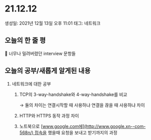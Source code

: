 # 21.12.12

생성일: 2021년 12월 13일 오후 11:01
태그: 네트워크

## 오늘의 한 줄 평

<aside>
📌 너무나 밀려버렸던 interview 문항들</aside>

## 오늘의 공부/새롭게 알게된 내용

1. 네트워크에 대한 공부

   1. TCP의 3-way-handshake와 4-way-handshake를 비교

      → 둘의 차이는 연결시작할 때 사용하냐 연결을 끊을 때 사용하냐 차이

   2. HTTP와 HTTPS 동작 과정 차이
   3. 노트북으로 [www.google.com에](http://www.google.xn--com-568n/) 접속을 했을때 요청을 보내고 받기까지의 과정
